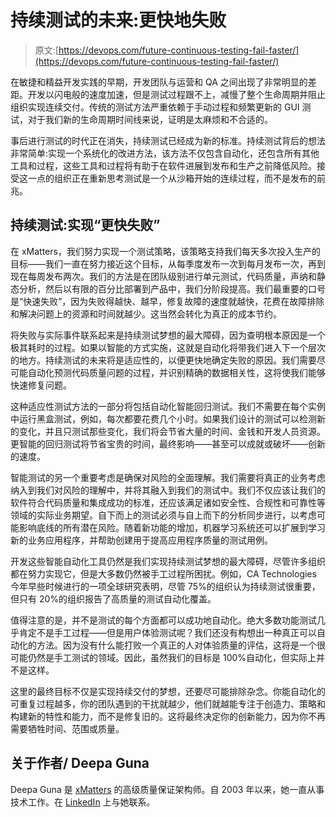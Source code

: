 # 持续测试的未来:更快地失败

> 原文:[https://devops.com/future-continuous-testing-fail-faster/](https://devops.com/future-continuous-testing-fail-faster/)

在敏捷和精益开发实践的早期，开发团队与运营和 QA 之间出现了非常明显的差距。开发以闪电般的速度加速，但是测试过程跟不上，减慢了整个生命周期并阻止组织实现连续交付。传统的测试方法严重依赖于手动过程和频繁更新的 GUI 测试，对于我们新的生命周期时间线来说，证明是太麻烦和不合适的。

事后进行测试的时代正在消失，持续测试已经成为新的标准。持续测试背后的想法非常简单:实现一个系统化的改进方法，该方法不仅包含自动化，还包含所有其他工具和过程，这些工具和过程将有助于在软件进展到发布和生产之前降低风险。接受这一点的组织正在重新思考测试是一个从沙箱开始的连续过程，而不是发布的前兆。

## 持续测试:实现“更快失败”

在 xMatters，我们努力实现一个测试策略，该策略支持我们每天多次投入生产的目标——我们一直在努力接近这个目标，从每季度发布一次到每月发布一次，再到现在每周发布两次。我们的方法是在团队级别进行单元测试，代码质量，声纳和静态分析，然后以有限的百分比部署到产品中，我们分阶段提高。我们最重要的口号是“快速失败”，因为失败得越快、越早，修复故障的速度就越快，花费在故障排除和解决问题上的资源和时间就越少。这当然会转化为真正的成本节约。

将失败与实际事件联系起来是持续测试梦想的最大障碍，因为查明根本原因是一个极其耗时的过程。如果以智能的方式实施，这就是自动化将带我们进入下一个层次的地方。持续测试的未来将是适应性的，以便更快地确定失败的原因。我们需要尽可能自动化预测代码质量问题的过程，并识别精确的数据相关性，这将使我们能够快速修复问题。

这种适应性测试方法的一部分将包括自动化智能回归测试。我们不需要在每个实例中运行黑盒测试，例如，每次都要花费几个小时。如果我们设计的测试可以检测新的变化，并且只测试那些变化，我们将会节省大量的时间、金钱和开发人员资源。更智能的回归测试将节省宝贵的时间，最终影响——甚至可以成就或破坏——创新的速度。

智能测试的另一个重要考虑是确保对风险的全面理解。我们需要将真正的业务考虑纳入到我们对风险的理解中，并将其融入到我们的测试中。我们不仅应该让我们的软件符合代码质量和集成成功的标准，还应该满足诸如安全性、合规性和可靠性等领域的实际业务期望。自下而上的测试必须与自上而下的分析同步进行，以考虑可能影响底线的所有潜在风险。随着新功能的增加，机器学习系统还可以扩展到学习新的业务应用程序，并帮助创建用于提高应用程序质量的测试用例。

开发这些智能自动化工具仍然是我们实现持续测试梦想的最大障碍，尽管许多组织都在努力实现它，但是大多数仍然被手工过程所困扰。例如，CA Technologies 今年早些时候进行的一项全球研究表明，尽管 75%的组织认为持续测试很重要，但只有 20%的组织报告了高质量的测试自动化覆盖。

值得注意的是，并不是测试的每个方面都可以成功地自动化。绝大多数功能测试几乎肯定不是手工过程——但是用户体验测试呢？我们还没有构想出一种真正可以自动化的方法。因为没有什么能打败一个真正的人对体验质量的评估，这将是一个很可能仍然是手工测试的领域。因此，虽然我们的目标是 100%自动化，但实际上并不是这样。

这里的最终目标不仅是实现持续交付的梦想，还要尽可能排除杂念。你能自动化的可重复过程越多，你的团队遇到的干扰就越少，他们就越能专注于创造力、策略和构建新的特性和能力，而不是修复旧的。这将最终决定你的创新能力，因为你不再需要牺牲时间、范围或质量。

## 关于作者/ Deepa Guna

Deepa Guna 是 [xMatters](https://www.xmatters.com/) 的高级质量保证架构师。自 2003 年以来，她一直从事技术工作。在 [LinkedIn](https://www.linkedin.com/in/deepa-guna-0010591b/) 上与她联系。